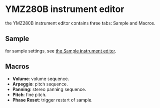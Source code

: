 # YMZ280B instrument editor

the YMZ280B instrument editor contains three tabs: Sample and Macros.

## Sample

for sample settings, see [the Sample instrument editor](sample.md).

## Macros

- **Volume**: volume sequence.
- **Arpeggio**: pitch sequence.
- **Panning**: stereo panning sequence.
- **Pitch**: fine pitch.
- **Phase Reset**: trigger restart of sample.
